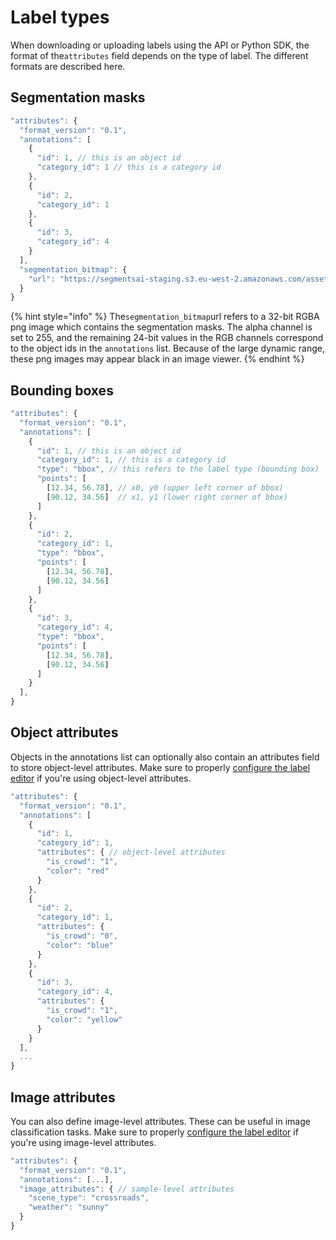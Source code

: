 # Label types

When downloading or uploading labels using the API or Python SDK, the format of the`attributes` field depends on the type of label. The different formats are described here.

## Segmentation masks

```javascript
"attributes": {
  "format_version": "0.1",
  "annotations": [
    {
      "id": 1, // this is an object id
      "category_id": 1 // this is a category id
    },
    {
      "id": 2, 
      "category_id": 1
    },
    {
      "id": 3, 
      "category_id": 4
    }
  ],
  "segmentation_bitmap": {
    "url": "https://segmentsai-staging.s3.eu-west-2.amazonaws.com/assets/davy/ddf55e99-1a6f-42d2-83e9-8657de3259a1.png"
  }
}
```

{% hint style="info" %}
The`segmentation_bitmap`url refers to a 32-bit RGBA png image which contains the segmentation masks. The alpha channel is set to 255, and the remaining 24-bit values in the RGB channels correspond to the object ids in the `annotations` list. Because of the large dynamic range, these png images may appear black in an image viewer.
{% endhint %}

## Bounding boxes

```javascript
"attributes": {
  "format_version": "0.1",
  "annotations": [
    {
      "id": 1, // this is an object id
      "category_id": 1, // this is a category id
      "type": "bbox", // this refers to the label type (bounding box)
      "points": [
        [12.34, 56.78], // x0, y0 (upper left corner of bbox)
        [90.12, 34.56]  // x1, y1 (lower right corner of bbox)
      ]
    },
    {
      "id": 2, 
      "category_id": 1,
      "type": "bbox",
      "points": [
        [12.34, 56.78],
        [90.12, 34.56]
      ]
    },
    {
      "id": 3, 
      "category_id": 4,
      "type": "bbox",
      "points": [
        [12.34, 56.78],
        [90.12, 34.56]
      ]
    }
  ],
}
```

## Object attributes

Objects in the annotations list can optionally also contain an attributes field to store object-level attributes. Make sure to properly [configure the label editor](configure-label-editor.md) if you're using object-level attributes.

```javascript
"attributes": {
  "format_version": "0.1",
  "annotations": [
    {
      "id": 1, 
      "category_id": 1,
      "attributes": { // object-level attributes
        "is_crowd": "1",
        "color": "red"
      }
    },
    {
      "id": 2, 
      "category_id": 1,
      "attributes": {
        "is_crowd": "0",
        "color": "blue"
      }
    },
    {
      "id": 3, 
      "category_id": 4,
      "attributes": {
        "is_crowd": "1",
        "color": "yellow"
      }
    }
  ],
  ...
}
```

## Image attributes

You can also define image-level attributes. These can be useful in image classification tasks. Make sure to properly [configure the label editor](configure-label-editor.md) if you're using image-level attributes.

```javascript
"attributes": {
  "format_version": "0.1",
  "annotations": [...],
  "image_attributes": { // sample-level attributes
    "scene_type": "crossroads",
    "weather": "sunny"
  }
}
```


